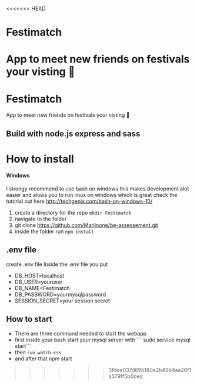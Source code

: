 <<<<<<< HEAD
# Festimatch

App to meet new friends on festivals your visting 🎉
=======
# Festimatch

App to meet new friends on festivals your visting 🎉

## Build with node.js express and sass

# How to install

#### Windows 
I strongy recommend to use bash on windows this makes development alot easier and alows you to run linux on windows which is great check the tutorial out here http://techgenix.com/bash-on-windows-10/



1. create a directory for the repo ``` mkdir Festimatch ```
2. navigate to the folder
3. git clone https://github.com/Marijnone/be-assessement.git
4. inside the folder run ```npm install ```

## .env file 
create .env file
Inside the .env file you put
* DB_HOST=localhost
* DB_USER=youruser
* DB_NAME=Festimatch
* DB_PASSWORD=yourmysqlpassword
* SESSION_SECRET=your session secret
 
 ## How to start
 
 * There are three command needed to start the webapp
 * first inside your bash start your mysql server with ````sudo service mysql start```
 * then ```run watch-css ```
 * and after that npm start
 
>>>>>>> 3fdee037d69b180e2b49b4aa26f1a579ff5b0ced
